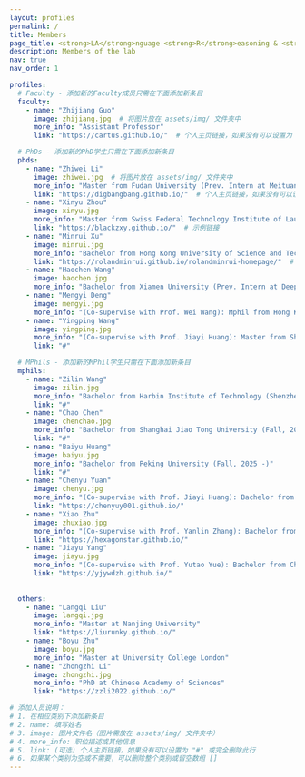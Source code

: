 ```yaml
---
layout: profiles
permalink: /
title: Members
page_title: <strong>LA</strong>nguage <strong>R</strong>easoning & <strong>K</strong>nowledge Lab
description: Members of the lab
nav: true
nav_order: 1

profiles:
  # Faculty - 添加新的Faculty成员只需在下面添加新条目
  faculty:
    - name: "Zhijiang Guo"
      image: zhijiang.jpg  # 将图片放在 assets/img/ 文件夹中
      more_info: "Assistant Professor"
      link: "https://cartus.github.io/"  # 个人主页链接，如果没有可以设置为 "#" 或删除此行

  # PhDs - 添加新的PhD学生只需在下面添加新条目
  phds:
    - name: "Zhiwei Li"
      image: zhiwei.jpg  # 将图片放在 assets/img/ 文件夹中
      more_info: "Master from Fudan University (Prev. Intern at Meituan, Fall 2025 -)"
      link: "https://digbangbang.github.io/"  # 个人主页链接，如果没有可以设置为 "#" 或删除此行
    - name: "Xinyu Zhou" 
      image: xinyu.jpg
      more_info: "Master from Swiss Federal Technology Institute of Lausanne (Prev. Intern at Shanghai AI Lab, Fall 2025 -)"
      link: "https://blackzxy.github.io/"  # 示例链接
    - name: "Minrui Xu" 
      image: minrui.jpg
      more_info: "Bachelor from Hong Kong University of Science and Technology (Prev. Intern at MSRA, Spring 2026 -)"
      link: "https://rolandminrui.github.io/rolandminrui-homepage/"  # 示例链接
    - name: "Haochen Wang"
      image: haochen.jpg
      more_info: "Bachelor from Xiamen University (Prev. Intern at DeepSeek AI; ByteDance Research; ETH Zurich, Spring 2026 -)"
    - name: "Mengyi Deng"
      image: mengyi.jpg
      more_info: "(Co-supervise with Prof. Wei Wang): Mphil from Hong Kong University of Science and Technology (Guangzhou) (Fall 2024 -)"
    - name: "Yingping Wang"
      image: yingping.jpg
      more_info: "(Co-supervise with Prof. Jiayi Huang): Master from Shenzhen University (Spring 2025 -)"
      link: "#"

  # MPhils - 添加新的MPhil学生只需在下面添加新条目  
  mphils:
    - name: "Zilin Wang"
      image: zilin.jpg
      more_info: "Bachelor from Harbin Institute of Technology (Shenzhen) (Fall, 2025 -)"
      link: "#"
    - name: "Chao Chen"
      image: chenchao.jpg
      more_info: "Bachelor from Shanghai Jiao Tong University (Fall, 2025 -)"
      link: "#"
    - name: "Baiyu Huang"
      image: baiyu.jpg
      more_info: "Bachelor from Peking University (Fall, 2025 -)"
      link: "#"
    - name: "Chenyu Yuan"
      image: chenyu.jpg
      more_info: "(Co-supervise with Prof. Jiayi Huang): Bachelor from Harbin Institute of Technology (Fall, 2025 -)"
      link: "https://chenyuy001.github.io/"
    - name: "Xiao Zhu"
      image: zhuxiao.jpg
      more_info: "(Co-supervise with Prof. Yanlin Zhang): Bachelor from Beijing University of Posts and Telecommunications (Fall, 2024 -)"
      link: "https://hexagonstar.github.io/"
    - name: "Jiayu Yang"
      image: jiayu.jpg
      more_info: "(Co-supervise with Prof. Yutao Yue): Bachelor from Chongqing University (Fall, 2024 -)"
      link: "https://yjywdzh.github.io/"
      
  
  others:
    - name: "Langqi Liu"
      image: langqi.jpg
      more_info: "Master at Nanjing University"
      link: "https://liurunky.github.io/"
    - name: "Boyu Zhu"
      image: boyu.jpg
      more_info: "Master at University College London"
    - name: "Zhongzhi Li"
      image: zhongzhi.jpg
      more_info: "PhD at Chinese Academy of Sciences"
      link: "https://zzli2022.github.io/"

# 添加人员说明：
# 1. 在相应类别下添加新条目
# 2. name: 填写姓名
# 3. image: 图片文件名（图片需放在 assets/img/ 文件夹中）
# 4. more_info: 职位描述或其他信息
# 5. link: (可选) 个人主页链接，如果没有可以设置为 "#" 或完全删除此行
# 6. 如果某个类别为空或不需要，可以删除整个类别或留空数组 []
---
```

